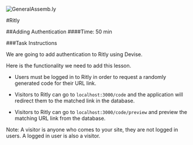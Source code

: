 ![GeneralAssemb.ly](http://studio.generalassemb.ly/GA_Slide_Assets/Exercise_icon_md.png)

#Ritly

##Adding Authentication
####Time: 50 min

###Task Instructions

We are going to add authentication to Ritly using Devise.

Here is the functionality we need to add this lesson.

* Users must be logged in to Ritly in order to request a randomly generated code for their URL link.

*	Visitors to Ritly can go to ```localhost:3000/code``` and the application will redirect them to the  matched link in the database.

*	Visitors to Ritly can go to ```localhost:3000/code/preview``` and preview the matching URL link from the database.

Note: A visitor is anyone who comes to your site, they are not logged in users. A logged in user is also a visitor.








